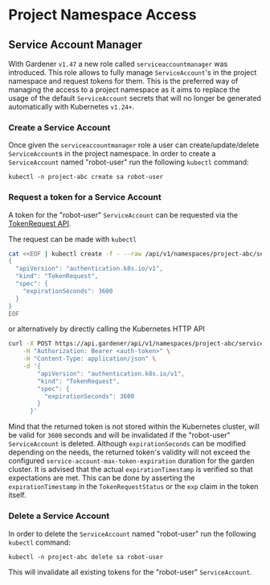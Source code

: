 # Project Namespace Access

## Service Account Manager
With Gardener `v1.47` a new role called `serviceaccountmanager` was introduced. This role allows to fully manage `ServiceAccount`'s in the project namespace and request tokens for them. This is the preferred way of managing the access to a project namespace as it aims to replace the usage of the default `ServiceAccount` secrets that will no longer be generated automatically with Kubernetes `v1.24+`.

### Create a Service Account
Once given the `serviceaccountmanager` role a user can create/update/delete `ServiceAccount`s in the project namespace. In order to create a `ServiceAccount` named "robot-user" run the following `kubectl` command:

```code
kubectl -n project-abc create sa robot-user
```

### Request a token for a Service Account
A token for the "robot-user" `ServiceAccount` can be requested via the [TokenRequest API](https://kubernetes.io/docs/reference/kubernetes-api/authentication-resources/token-request-v1/).

The request can be made with `kubectl`
```bash
cat <<EOF | kubectl create -f - --raw /api/v1/namespaces/project-abc/serviceaccounts/robot-user/token
{
  "apiVersion": "authentication.k8s.io/v1",
  "kind": "TokenRequest",
  "spec": {
    "expirationSeconds": 3600
  }
}
EOF
```
or alternatively by directly calling the Kubernetes HTTP API
```bash
curl -X POST https://api.gardener/api/v1/namespaces/project-abc/serviceaccounts/robot-user/token \
    -H "Authorization: Bearer <auth-token>" \
    -H "Content-Type: application/json" \
    -d '{
        "apiVersion": "authentication.k8s.io/v1",
        "kind": "TokenRequest",
        "spec": {
          "expirationSeconds": 3600
        }
      }'
```

Mind that the returned token is not stored within the Kubernetes cluster, will be valid for `3600` seconds and will be invalidated if the "robot-user" `ServiceAccount` is deleted. Although `expirationSeconds` can be modified depending on the needs, the returned token's validity will not exceed the configured `service-account-max-token-expiration` duration for the garden cluster. It is advised that the actual `expirationTimestamp` is verified so that expectations are met. This can be done by asserting the `expirationTimestamp` in the `TokenRequestStatus` or the `exp` claim in the token itself.

### Delete a Service Account
In order to delete the `ServiceAccount` named "robot-user" run the following `kubectl` command:

```code
kubectl -n project-abc delete sa robot-user
```

This will invalidate all existing tokens for the "robot-user" `ServiceAccount`.
